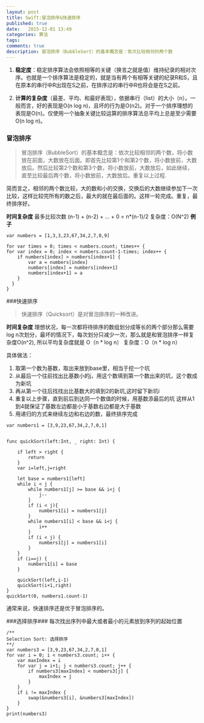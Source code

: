 ```yaml
---
layout: post
title: Swift:冒泡排序&快速排序
published: true
date:   2015-12-01 13:49
categories: 算法
tags:
comments: true
description: 冒泡排序（BubbleSort）的基本概念是：依次比较相邻的两个数
---
```


1. **稳定度**：稳定排序算法会依照相等的关键（换言之就是值）维持纪录的相对次序。也就是一个排序算法是稳定的，就是当有两个有相等关键的纪录R和S，且在原本的串行中R出现在S之前，在排序过的串行中R也将会是在S之前。

2. **计算的复杂度**（最差、平均、和最好表现），依据串行（list）的大小（n）。一般而言，好的表现是O(n log n)，且坏的行为是O(n2)。对于一个排序理想的表现是O(n)。仅使用一个抽象关键比较运算的排序算法总平均上总是至少需要O(n log n)。

### 冒泡排序
>冒泡排序（BubbleSort）的基本概念是：依次比较相邻的两个数，将小数放在前面，大数放在后面。即首先比较第1个和第2个数，将小数放前，大数放后。然后比较第2个数和第3个数，将小数放前，大数放后，如此继续，直至比较最后两个数，将小数放前，大数放后。重复以上过程.

简而言之，相邻的两个数比较，大的数和小的交换，交换后的大数继续参加下一次比较，这样比较完所有的数之后，最大的就在最后面的。这样一轮完成。重复，最终排序好。

**时间复杂度**
最多比较次数 (n-1) + (n-2) + ... + 0 = n*(n-1)/2
复杂度：O(N^2) 
**例子**

```
var numbers = [1,3,3,23,67,34,2,7,0,9]

for var times = 0; times < numbers.count; times++ {
for var index = 0; index < numbers.count-1-times; index++ {
    if numbers[index] > numbers[index+1] {
        var a = numbers[index]
        numbers[index] = numbers[index+1]
        numbers[index+1] = a
    }
  }
}
```

###快速排序
>快速排序（Quicksort）是对冒泡排序的一种改进。

**时间复杂度**
理想状况，每一次都将待排序的数组划分成等长的两个部分那么需要log n次划分，最坏的情况下，每次划分只减少一次，那么就是和冒泡排序一样复杂度O(n^2), 所以平均复杂度就是 O（n * log n）
复杂度：O（n * log n）

具体做法：

1. 取第一个数为基数，取出来放到base里，相当于挖一个坑
2. 从最后一个往前找出比基数小的j，用这个数填到第一个数出来的坑，这个数成为新坑
3. 再从第一个往后找找出比基数大的填到2的新坑,这时留下新坑i
4. 重复以上步骤，直到前后到达同一个数值的时候，用基数添最后的坑
这样从1到4就保证了基数左边都是小于基数右边都是大于基数
5. 用递归的方式来继续左边和右边的数，最终排序完成

```
var numbers1 = [3,9,23,67,34,2,7,0,1]


func quickSort(left:Int, _ right: Int) {
    
    if left > right {
        return
    }
    var i=left,j=right
    
    let base = numbers1[left]
    while i < j {
        while numbers1[j] >= base && i<j {
            j--
        }
        if (i < j){
            numbers1[i] = numbers1[j]
        }
        while numbers1[i] < base && i<j {
            i++
        }
        if (i < j) {
            numbers1[j] = numbers1[i]
        }
    }
    if (i==j) {
        numbers1[i] = base
    }
    
    quickSort(left,i-1)
    quickSort(i+1,right)
}
quickSort(0, numbers1.count-1)
```

通常来说，快速排序还是优于冒泡排序的。

###选择排序###
每次找出序列中最大或者最小的元素放到序列的起始位置

```
/**
Selection Sort: 选择排序
**/
var numbers3 = [3,9,23,67,34,2,7,0,1]
for var i = 0; i < numbers3.count; i++ {
    var maxIndex = i
    for var j = i+1; j < numbers3.count; j++ {
        if numbers3[maxIndex] < numbers3[j] {
            maxIndex = j
        }
    }
    if i != maxIndex {
        swap(&numbers3[i], &numbers3[maxIndex])
    }
}
print(numbers3)

```
